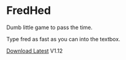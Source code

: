 # FredHed
Dumb little game to pass the time.

Type fred as fast as you can into the textbox.

[Download Latest](https://github.com/RecreationalGarbage/FredHed/releases/download/1.12/FredHedV1-12.zip)
V1.12
